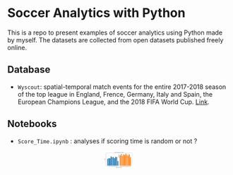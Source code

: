 # Soccer Analytics with Python
This is a repo to present examples of soccer analytics using Python made by myself. The datasets are collected from open datasets published freely online.

## Database
- `Wyscout`: spatial-temporal match events for the entire 2017-2018 season of the top league in England, Frence, Germany, Italy and Spain, the European Champions League, and the 2018 FIFA World Cup. [Link](https://www.nature.com/articles/s41597-019-0247-7).

## Notebooks
- `Score_Time.ipynb` : analyses if scoring time is random or not ? 
<p align="center">
<img src="./figs/PL_score_time.png" style="zoom:7.5%;" />
</p>
